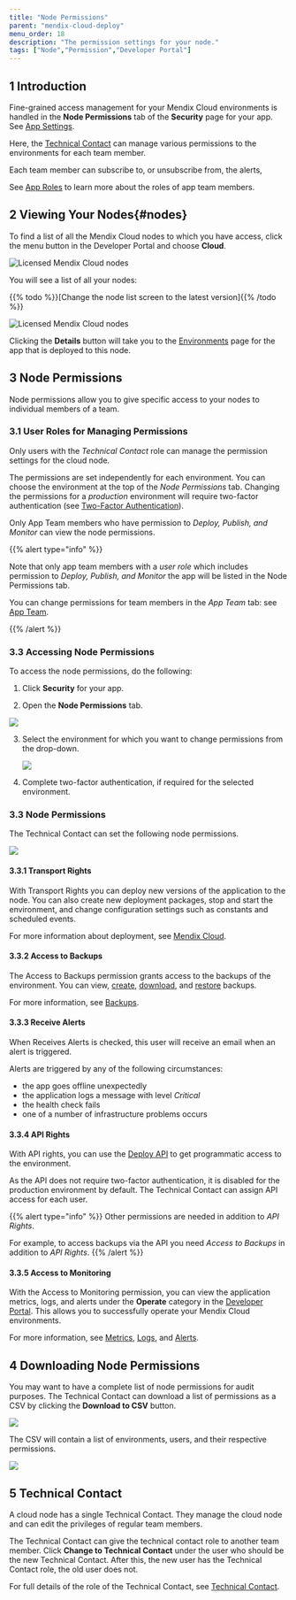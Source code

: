 ```yaml
---
title: "Node Permissions"
parent: "mendix-cloud-deploy"
menu_order: 18
description: "The permission settings for your node."
tags: ["Node","Permission","Developer Portal"]
---
```


## 1 Introduction

Fine-grained access management for your Mendix Cloud environments is handled in the **Node Permissions** tab of the **Security** page for your app. See [App Settings](/developerportal/settings).

Here, the [Technical Contact](/developerportal/collaborate/app-roles#technical-contact) can manage various permissions to the environments for each team member.

Each team member can subscribe to, or unsubscribe from, the alerts,

See [App Roles](/developerportal/collaborate/app-roles) to learn more about the roles of app team members.

## 2 Viewing Your Nodes{#nodes}

To find a list of all the Mendix Cloud nodes to which you have access, click the menu button in the Developer Portal and choose **Cloud**.

![Licensed Mendix Cloud nodes](attachments/node-permissions/go-to-nodes-page.png)

You will see a list of all your nodes:

{{% todo %}}[Change the node list screen to the latest version]{{% /todo %}}

![Licensed Mendix Cloud nodes](attachments/node-permissions/nodes-list.png)

Clicking the **Details** button will take you to the [Environments](/developerportal/deploy/environments) page for the app that is deployed to this node.

## 3 Node Permissions

Node permissions allow you to give specific access to your nodes to individual members of a team.

### 3.1 User Roles for Managing Permissions

Only users with the *Technical Contact* role can manage the permission settings for the cloud node.

The permissions are set independently for each environment. You can choose the environment at the top of the *Node Permissions* tab. Changing the permissions for a *production* environment will require two-factor authentication (see [Two-Factor Authentication](two-factor-authentication)).

Only App Team members who have permission to *Deploy, Publish, and Monitor* can view the node permissions.

{{% alert type="info" %}}

Note that only app team members with a *user role* which includes permission to *Deploy, Publish, and Monitor* the app will be listed in the Node Permissions tab.

You can change permissions for team members in the *App Team* tab: see [App Team](/developerportal/collaborate/team).

{{% /alert %}}

### 3.3 Accessing Node Permissions

To access the node permissions, do the following:

1. Click **Security** for your app.

2. Open the **Node Permissions** tab.

![](attachments/node-permissions/node-permissions.png)

3. Select the environment for which you want to change permissions from the drop-down.

    ![](attachments/node-permissions/node-flexible-environments.png)

4. Complete two-factor authentication, if required for the selected environment.

### 3.3 Node Permissions

The Technical Contact can set the following node permissions.

![](attachments/node-permissions/nodepermission.png)

#### 3.3.1 Transport Rights

With Transport Rights you can deploy new versions of the application to the node. You can also create new deployment packages, stop and start the environment, and change configuration settings such as constants and scheduled events.

For more information about deployment, see [Mendix Cloud](/developerportal/deploy/mendix-cloud-deploy).

#### 3.3.2 Access to Backups

The Access to Backups permission grants access to the backups of the environment. You can view, [create](/developerportal/operate/create-backup), [download](/developerportal/operate/download-backup), and [restore](/developerportal/operate/restore-backup) backups.

For more information, see [Backups](/developerportal/operate/backups).

#### 3.3.3 Receive Alerts

When Receives Alerts is checked, this user will receive an email when an alert is triggered.

Alerts are triggered by any of the following circumstances:

* the app goes offline unexpectedly
* the application logs a message with level *Critical*
* the health check fails
* one of a number of infrastructure problems occurs

#### 3.3.4 API Rights

With API rights, you can use the [Deploy API](/apidocs-mxsdk/apidocs/deploy-api) to get programmatic access to the environment.

As the API does not require two-factor authentication, it is disabled for the production environment by default. The Technical Contact can assign API access for each user.

{{% alert type="info" %}}
Other permissions are needed in addition to *API Rights*.

For example, to access backups via the API you need *Access to Backups* in addition to *API Rights*.
{{% /alert %}}

#### 3.3.5 Access to Monitoring

With the Access to Monitoring permission, you can view the application metrics, logs, and alerts under the **Operate** category in the [Developer Portal](http://sprintr.home.mendix.com). This allows you to successfully operate your Mendix Cloud environments.

For more information, see [Metrics](/developerportal/operate/metrics), [Logs](/developerportal/operate/logs), and [Alerts](/developerportal/operate/monitoring-application-health).

## 4 Downloading Node Permissions

You may want to have a complete list of node permissions for audit purposes. The Technical Contact can download a list of permissions as a CSV by clicking the **Download to CSV** button.

![](attachments/node-permissions/download-to-csv.png)

The CSV will contain a list of environments, users, and their respective permissions.

![](attachments/node-permissions/permissions-csv.png)

## 5 Technical Contact

A cloud node has a single Technical Contact. They manage the cloud node and can edit the privileges of regular team members.

The Technical Contact can give the technical contact role to another team member. Click **Change to Technical Contact** under the user who should be the new Technical Contact. After this, the new user has the Technical Contact role, the old user does not.

For full details of the role of the Technical Contact, see [Technical Contact](/developerportal/collaborate/app-roles#technical-contact).
